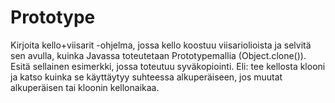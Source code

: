# Prototype

Kirjoita kello+viisarit -ohjelma, jossa kello koostuu
viisariolioista ja selvitä sen avulla, kuinka Javassa toteutetaan Prototypemallia (Object.clone()). Esitä sellainen esimerkki, jossa toteutuu
syväkopiointi. Eli: tee kellosta klooni ja katso kuinka se käyttäytyy
suhteessa alkuperäiseen, jos muutat alkuperäisen tai kloonin kellonaikaa.
